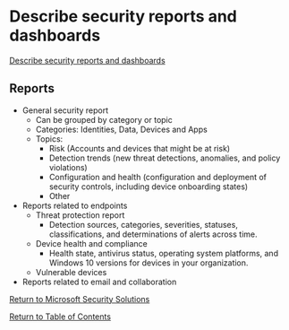 # Describe security reports and dashboards

[Describe security reports and dashboards](https://docs.microsoft.com/en-us/learn/modules/describe-security-management-capabilities-of-microsoft-365/4-explore-security-reports-dashboards)

## Reports
* General security report
    * Can be grouped by category or topic
    * Categories: Identities, Data, Devices and Apps
    * Topics: 
        * Risk (Accounts and devices that might be at risk)
        * Detection trends (new threat detections, anomalies, and policy violations)
        * Configuration and health (configuration and deployment of security controls, including device onboarding states)
        * Other
* Reports related to endpoints
    * Threat protection report
        *  Detection sources, categories, severities, statuses, classifications, and determinations of alerts across time.
    * Device health and compliance
        * Health state, antivirus status, operating system platforms, and Windows 10 versions for devices in your organization.
    * Vulnerable devices
* Reports related to email and collaboration



[Return to Microsoft Security Solutions](README.md)

[Return to Table of Contents](../README.md)